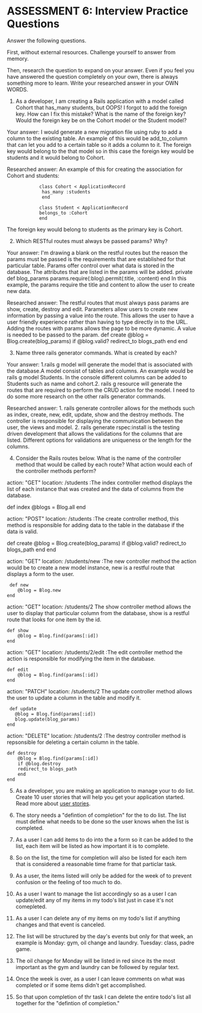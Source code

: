 # ASSESSMENT 6: Interview Practice Questions

Answer the following questions.

First, without external resources. Challenge yourself to answer from memory.

Then, research the question to expand on your answer. Even if you feel you have answered the question completely on your own, there is always something more to learn. Write your researched answer in your OWN WORDS.

1. As a developer, I am creating a Rails application with a model called Cohort that has_many students, but OOPS! I forgot to add the foreign key. How can I fix this mistake? What is the name of the foreign key? Would the foreign key be on the Cohort model or the Student model?

Your answer: I would generate a new migration file using ruby to add a column to the existing table. An example of this would be add_to_column that can let you add to a certain table so it adds a column to it. The foreign key would belong to the that model so in this case the foreign key would be students and it would belong to Cohort.
                 
       

Researched answer: An example of this for creating the association for Cohort and students:

                class Cohort < ApplicationRecord
                 has_many :students
                 end

                class Student < ApplicationRecord
                belongs_to :Cohort
                end

The foreign key would belong to students as the primary key is Cohort.

2. Which RESTful routes must always be passed params? Why?

Your answer: I'm drawing a blank on the restful routes but the reason the params must be passed is the requirements that are established for that particular table. Params offer control over what data is stored in the database. The attributes that are listed in the params will be added.
    private 
    def blog_params
    params.require(:blog).permit(:title, :content)
    end
In this example, the params require the title and content to allow the user to create new data.

Researched answer: The restful routes that must always pass params are show, create, destroy and edit. Parameters allow users to create new information by passing a value into the route. This allows the user to have a user friendly experience rather than having to type directly in to the URL. Adding the routes with params allows the page to be more dynamic. A value is needed to be passed to the param. 
        def create
        @blog = Blog.create(blog_params)
            if @blog.valid?
            redirect_to blogs_path
            end
         end

3. Name three rails generator commands. What is created by each?

Your answer: 1.rails g model will generate the model that is associated with the database.A model consist of tables and columns. An example would be rails g model Students. In the console different columns can be added to Students such as name and cohort.2. rails g resource will generate the routes that are required to perform the CRUD action for the model. I need to do some more research on the other rails generator commands.

Researched answer: 1. rails generate controller allows for the methods such as index, create, new, edit, update, show and the destroy methods. The controller is responsible for displaying the communication between the user, the views and model. 2. rails generate rspec:install is the testing driven development that allows the validations for the columns that are listed. Different options for validations are uniqueness or the length for the columns.

4. Consider the Rails routes below. What is the name of the controller method that would be called by each route? What action would each of the controller methods perform?

action: "GET" location: /students :The index controller method displays the list of each instance that was created and the data of columns from the database.
  
  def index
    @blogs = Blog.all
  end


action: "POST" location: /students :The create controller method, this method is responsible for adding data to the table in the database if the data is valid.
   
   def create
        @blog = Blog.create(blog_params)
        if @blog.valid?
        redirect_to blogs_path
        end
    end

action: "GET" location: /students/new :The new controller method the action would be to create a new model instance, new is a restful route that displays a form to the user.

     def new
        @blog = Blog.new
    end

action: "GET" location: /students/2 The show controller method allows the user to display that particular column from the database, show is a restful route that looks for one item by the id.

    def show
        @blog = Blog.find(params[:id])
    end


action: "GET" location: /students/2/edit  :The edit controller method  the action is responsible for modifying the item in the database.

    def edit 
        @blog = Blog.find(params[:id])
    end


action: "PATCH" location: /students/2 The update controller method allows the user to update a column in the table and modify it.

     def update
       @blog = Blog.find(params[:id])
       blog.update(blog_params)
    end

action: "DELETE" location: /students/2 :The destroy controller method is repsonsible for deleting a certain column in the table.

    def destroy
        @blog = Blog.find(params[:id])
        if @blog.destroy
        redirect_to blogs_path
        end
    end

5. As a developer, you are making an application to manage your to do list. Create 10 user stories that will help you get your application started. Read more about [user stories](https://www.atlassian.com/agile/project-management/user-stories).

1. The story needs a "defintion of completion" for the to do list. The list must define what needs to be done so the user knows when the list is completed.

2. As a user I can add items to do into the a form so it can be added to the list, each item will be listed as how important it is to complete.

3. So on the list, the time for completion will also be listed for each item that is considered a reasonable time frame for that particlar task.

4. As a user, the items listed will only be added for the week of to prevent confusion or the feeling of too much to do.

5. As a user I want to manage the list accordingly so as a user I can update/edit any of my items in my todo's list just in case it's not comepleted.

6. As a user I can delete any of my items on my todo's list if anything changes and that event is canceled.

7. The list will be structured by the day's events but only for that week, an example is Monday: gym, oil change and laundry. Tuesday: class, padre game.

8. The oil change for Monday will be listed in red since its the most important as the gym and laundry can be followed by regular text.

9. Once the week is over, as a user I can leave comments on what was completed or if some items didn't get accomplished.

10. So that upon completion of thr task I can delete the entire todo's list all together for the "defintion of completion."